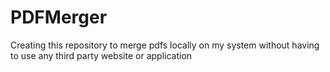 # PDFMerger
Creating this repository to merge pdfs locally on my system without having to use any third party website or application
